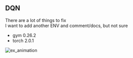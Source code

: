 ## DQN

There are a lot of things to fix<br>
I want to add another ENV and comment/docs, but not sure

* gym 0.26.2
* torch 2.0.1

![ex_animation](./animation.gif)